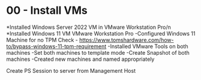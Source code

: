 # 00 - Install VMs

*Installed Windows Server 2022 VM in VMware Workstation Pro/n
*Installed Windows 11 VM VMware Workstation Pro
    -Configured Windows 11 Machine for no TPM Check - https://www.tomshardware.com/how-to/bypass-windows-11-tpm-requirement
-Installed VMware Tools on both machines
-Set both machines to template mode
-Create Snapshot of both machines
-Created new machines and named appropriately

Create PS Session to server from Management Host

```New-PSSession -Computername 192.168.204.253 -Credentials (Get-credential)
```
